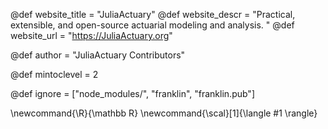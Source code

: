 <!--
Add here global page variables to use throughout your
website.
The website_* must be defined for the RSS to work
-->
@def website_title = "JuliaActuary"
@def website_descr = "Practical, extensible, and open-source actuarial modeling and analysis. "
@def website_url   = "https://JuliaActuary.org"

@def author = "JuliaActuary Contributors"

@def mintoclevel = 2

<!--
Add here files or directories that should be ignored by Franklin, otherwise
these files might be copied and, if markdown, processed by Franklin which
you might not want. Indicate directories by ending the name with a `/`.
-->
@def ignore = ["node_modules/", "franklin", "franklin.pub"]

<!--
Add here global latex commands to use throughout your
pages. It can be math commands but does not need to be.
For instance:
* \newcommand{\phrase}{This is a long phrase to copy.}
-->
\newcommand{\R}{\mathbb R}
\newcommand{\scal}[1]{\langle #1 \rangle}
